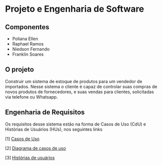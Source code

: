 # Projeto e Engenharia de Software

## Componentes

- Poliana Ellen
- Raphael Ramos
- Niedson Fernando
- Franklin Soares

## O projeto

Construir um sistema de estoque de produtos para um vendedor de importados. Nesse sistema o cliente é capaz de controlar suas compras de novos produtos de fornecedores, e suas vendas para clientes, solicitadas via telefone ou Whatsapp.

## Engenharia de Requisitos

Os requisitos desse sistema estão na forma de Casos de Uso (CdU) e Histórias de Usuários (HUs), nos seguintes links

[1] [Casos de Uso](./CdU.md)

[2] [Diagrama de casos de uso](./CdU.md)

[3] [Histórias de usuários](./HUs.md)
